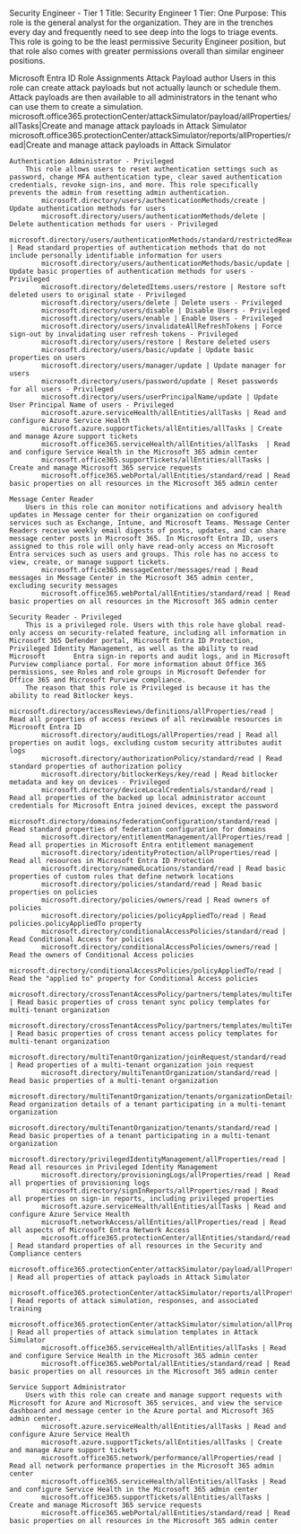 Security Engineer - Tier 1
	Title: Security Engineer 1
	Tier: One
	Purpose: This role is the general analyst for the organization. They are in the trenches every day and frequently need to see deep into the logs to triage events. This role is going to be the least permissive Security Engineer position, but that role also comes with greater 		permissions overall than similar engineer positions.

Microsoft Entra ID Role Assignments
	Attack Payload author
		Users in this role can create attack payloads but not actually launch or schedule them. Attack payloads are then available to all administrators in the tenant who can use them to create a simulation.
			microsoft.office365.protectionCenter/attackSimulator/payload/allProperties/allTasks|Create and manage attack payloads in Attack Simulator
			microsoft.office365.protectionCenter/attackSimulator/reports/allProperties/read|Create and manage attack payloads in Attack Simulator
	
	Authentication Administrator - Privileged
		This role allows users to reset authentication settings such as password, change MFA authentication type, clear saved authentication credentials, revoke sign-ins, and more. This role specifically prevents the admin from resetting admin authentication. 
			microsoft.directory/users/authenticationMethods/create | Update authentication methods for users
			microsoft.directory/users/authenticationMethods/delete | Delete authentication methods for users - Privileged
			microsoft.directory/users/authenticationMethods/standard/restrictedRead	| Read standard properties of authentication methods that do not include personally identifiable information for users
			microsoft.directory/users/authenticationMethods/basic/update | Update basic properties of authentication methods for users - Privileged
			microsoft.directory/deletedItems.users/restore | Restore soft deleted users to original state - Privileged
			microsoft.directory/users/delete | Delete users - Privileged
			microsoft.directory/users/disable | Disable Users - Privileged
			microsoft.directory/users/enable | Enable Users - Privileged
			microsoft.directory/users/invalidateAllRefreshTokens | Force sign-out by invalidating user refresh tokens - Privileged
			microsoft.directory/users/restore | Restore deleted users
			microsoft.directory/users/basic/update | Update basic properties on users
			microsoft.directory/users/manager/update | Update manager for users	
			microsoft.directory/users/password/update | Reset passwords for all users - Privileged
			microsoft.directory/users/userPrincipalName/update | Update User Principal Name of users - Privileged
			microsoft.azure.serviceHealth/allEntities/allTasks | Read and configure Azure Service Health
			microsoft.azure.supportTickets/allEntities/allTasks | Create and manage Azure support tickets
			microsoft.office365.serviceHealth/allEntities/allTasks	| Read and configure Service Health in the Microsoft 365 admin center
			microsoft.office365.supportTickets/allEntities/allTasks	| Create and manage Microsoft 365 service requests
			microsoft.office365.webPortal/allEntities/standard/read	| Read basic properties on all resources in the Microsoft 365 admin center
	
	Message Center Reader
		Users in this role can monitor notifications and advisory health updates in Message center for their organization on configured services such as Exchange, Intune, and Microsoft Teams. Message Center Readers receive weekly email digests of posts, updates, and can share 		message center posts in Microsoft 365. In Microsoft Entra ID, users assigned to this role will only have read-only access on Microsoft Entra services such as users and groups. This role has no access to view, create, or manage support tickets.
			microsoft.office365.messageCenter/messages/read | Read messages in Message Center in the Microsoft 365 admin center, excluding security messages
			microsoft.office365.webPortal/allEntities/standard/read | Read basic properties on all resources in the Microsoft 365 admin center
	
	Security Reader - Privileged
		This is a privileged role. Users with this role have global read-only access on security-related feature, including all information in Microsoft 365 Defender portal, Microsoft Entra ID Protection, Privileged Identity Management, as well as the ability to read Microsoft 		Entra sign-in reports and audit logs, and in Microsoft Purview compliance portal. For more information about Office 365 permissions, see Roles and role groups in Microsoft Defender for Office 365 and Microsoft Purview compliance.
		The reason that this role is Privileged is because it has the ability to read Bitlocker keys.
			microsoft.directory/accessReviews/definitions/allProperties/read | Read all properties of access reviews of all reviewable resources in Microsoft Entra ID
			microsoft.directory/auditLogs/allProperties/read | Read all properties on audit logs, excluding custom security attributes audit logs
			microsoft.directory/authorizationPolicy/standard/read | Read standard properties of authorization policy
			microsoft.directory/bitlockerKeys/key/read | Read bitlocker metadata and key on devices - Privileged
			microsoft.directory/deviceLocalCredentials/standard/read | Read all properties of the backed up local administrator account credentials for Microsoft Entra joined devices, except the password
			microsoft.directory/domains/federationConfiguration/standard/read | Read standard properties of federation configuration for domains
			microsoft.directory/entitlementManagement/allProperties/read | Read all properties in Microsoft Entra entitlement management
			microsoft.directory/identityProtection/allProperties/read | Read all resources in Microsoft Entra ID Protection
			microsoft.directory/namedLocations/standard/read | Read basic properties of custom rules that define network locations
			microsoft.directory/policies/standard/read | Read basic properties on policies
			microsoft.directory/policies/owners/read | Read owners of policies
			microsoft.directory/policies/policyAppliedTo/read | Read policies.policyAppliedTo property
			microsoft.directory/conditionalAccessPolicies/standard/read | Read Conditional Access for policies
			microsoft.directory/conditionalAccessPolicies/owners/read | Read the owners of Conditional Access policies
			microsoft.directory/conditionalAccessPolicies/policyAppliedTo/read | Read the "applied to" property for Conditional Access policies
			microsoft.directory/crossTenantAccessPolicy/partners/templates/multiTenantOrganizationIdentitySynchronization/standard/read | Read basic properties of cross tenant sync policy templates for multi-tenant organization
			microsoft.directory/crossTenantAccessPolicy/partners/templates/multiTenantOrganizationPartnerConfiguration/standard/read | Read basic properties of cross tenant access policy templates for multi-tenant organization
			microsoft.directory/multiTenantOrganization/joinRequest/standard/read | Read properties of a multi-tenant organization join request
			microsoft.directory/multiTenantOrganization/standard/read | Read basic properties of a multi-tenant organization
			microsoft.directory/multiTenantOrganization/tenants/organizationDetails/read	Read organization details of a tenant participating in a multi-tenant organization
			microsoft.directory/multiTenantOrganization/tenants/standard/read | Read basic properties of a tenant participating in a multi-tenant organization
			microsoft.directory/privilegedIdentityManagement/allProperties/read | Read all resources in Privileged Identity Management
			microsoft.directory/provisioningLogs/allProperties/read | Read all properties of provisioning logs
			microsoft.directory/signInReports/allProperties/read | Read all properties on sign-in reports, including privileged properties
			microsoft.azure.serviceHealth/allEntities/allTasks | Read and configure Azure Service Health
			microsoft.networkAccess/allEntities/allProperties/read | Read all aspects of Microsoft Entra Network Access
			microsoft.office365.protectionCenter/allEntities/standard/read | Read standard properties of all resources in the Security and Compliance centers
			microsoft.office365.protectionCenter/attackSimulator/payload/allProperties/read | Read all properties of attack payloads in Attack Simulator
			microsoft.office365.protectionCenter/attackSimulator/reports/allProperties/read | Read reports of attack simulation, responses, and associated training
			microsoft.office365.protectionCenter/attackSimulator/simulation/allProperties/read | Read all properties of attack simulation templates in Attack Simulator
			microsoft.office365.serviceHealth/allEntities/allTasks | Read and configure Service Health in the Microsoft 365 admin center
			microsoft.office365.webPortal/allEntities/standard/read | Read basic properties on all resources in the Microsoft 365 admin center
	
	Service Support Administrator
		Users with this role can create and manage support requests with Microsoft for Azure and Microsoft 365 services, and view the service dashboard and message center in the Azure portal and Microsoft 365 admin center.
			microsoft.azure.serviceHealth/allEntities/allTasks | Read and configure Azure Service Health
			microsoft.azure.supportTickets/allEntities/allTasks | Create and manage Azure support tickets
			microsoft.office365.network/performance/allProperties/read | Read all network performance properties in the Microsoft 365 admin center
			microsoft.office365.serviceHealth/allEntities/allTasks | Read and configure Service Health in the Microsoft 365 admin center
			microsoft.office365.supportTickets/allEntities/allTasks | Create and manage Microsoft 365 service requests
			microsoft.office365.webPortal/allEntities/standard/read	| Read basic properties on all resources in the Microsoft 365 admin center
			
